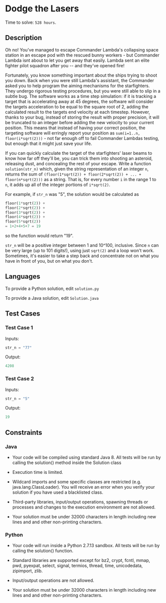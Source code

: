 # Dodge the Lasers

Time to solve: `528 hours`.

## Description

Oh no! You've managed to escape Commander Lambda's collapsing space station in an escape pod with the rescued bunny workers - but Commander Lambda isnt about to let you get away that easily. Lambda sent an elite fighter pilot squadron after you -- and they've opened fire!

Fortunately, you know something important about the ships trying to shoot you down. Back when you were still Lambda's assistant, the Commander asked you to help program the aiming mechanisms for the starfighters. They undergo rigorous testing procedures, but you were still able to slip in a subtle bug. The software works as a time step simulation: if it is tracking a target that is accelerating away at 45 degrees, the software will consider the targets acceleration to be equal to the square root of 2, adding the calculated result to the targets end velocity at each timestep. However, thanks to your bug, instead of storing the result with proper precision, it will be truncated to an integer before adding the new velocity to your current position.  This means that instead of having your correct position, the targeting software will erringly report your position as `sum(i=1..n, floor(i*sqrt(2)))` - not far enough off to fail Commander Lambdas testing, but enough that it might just save your life.

If you can quickly calculate the target of the starfighters' laser beams to know how far off they'll be, you can trick them into shooting an asteroid, releasing dust, and concealing the rest of your escape.  Write a function `solution(str_n)` which, given the string representation of an integer `n`, returns the sum of `(floor(1*sqrt(2)) + floor(2*sqrt(2)) + ... + floor(n*sqrt(2)))` as a string. That is, for every number `i` in the range 1 to `n`, it adds up all of the integer portions of `i*sqrt(2)`.

For example, if `str_n` was "5", the solution would be calculated as

```py
floor(1*sqrt(2)) +
floor(2*sqrt(2)) +
floor(3*sqrt(2)) +
floor(4*sqrt(2)) +
floor(5*sqrt(2))
= 1+2+4+5+7 = 19
```

so the function would return "19".

`str_n` will be a positive integer between 1 and 10^100, inclusive. Since `n` can be very large (up to 101 digits!), using just `sqrt(2)` and a loop won't work. Sometimes, it's easier to take a step back and concentrate not on what you have in front of you, but on what you don't.

## Languages

To provide a Python solution, edit `solution.py`

To provide a Java solution, edit `Solution.java`

## Test Cases

### Test Case 1

Inputs:

```python
str_n = "77"
```

Output:

```python
4208
```

### Test Case 2

Inputs:

```python
str_n = "5"
```

Output:

```python
19
```

## Constraints

### Java

- Your code will be compiled using standard Java 8. All tests will be run by calling the solution() method inside the Solution class

- Execution time is limited.

- Wildcard imports and some specific classes are restricted (e.g. java.lang.ClassLoader). You will receive an error when you verify your solution if you have used a blacklisted class.

- Third-party libraries, input/output operations, spawning threads or processes and changes to the execution environment are not allowed.

- Your solution must be under 32000 characters in length including new lines and and other non-printing characters.

### Python

- Your code will run inside a Python 2.7.13 sandbox. All tests will be run by calling the solution() function.

- Standard libraries are supported except for bz2, crypt, fcntl, mmap, pwd, pyexpat, select, signal, termios, thread, time, unicodedata, zipimport, zlib.

- Input/output operations are not allowed.

- Your solution must be under 32000 characters in length including new lines and and other non-printing characters.
